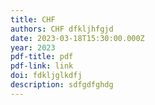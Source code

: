 ```yaml
---
title: CHF
authors: CHF dfkljhfgjd
date: 2023-03-18T15:30:00.000Z
year: 2023
pdf-title: pdf
pdf-link: link
doi: fdkljglkdfj
description: sdfgdfghdg
---
```

